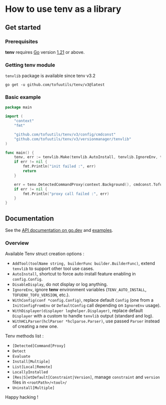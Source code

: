 # How to use tenv as a library

## Get started

### Prerequisites

**tenv** requires [Go](https://go.dev) version [1.21](https://go.dev/doc/devel/release#go1.21.0) or above.

### Getting tenv module

`tenvlib` package is available since tenv v3.2

```console
go get -u github.com/tofuutils/tenv/v3@latest
```

### Basic example

```go
package main

import (
    "context"
    "fmt"

    "github.com/tofuutils/tenv/v3/config/cmdconst"
    "github.com/tofuutils/tenv/v3/versionmanager/tenvlib"
)

func main() {
    tenv, err := tenvlib.Make(tenvlib.AutoInstall, tenvlib.IgnoreEnv, tenvlib.DisableDisplay)
    if err != nil {
        fmt.Println("init failed :", err)
        return
    }

    err = tenv.DetectedCommandProxy(context.Background(), cmdconst.TofuName, "version")
    if err != nil {
        fmt.Println("proxy call failed :", err)
    }
}
```

## Documentation

See the [API documentation on go.dev](https://pkg.go.dev/github.com/tofuutils/tenv/v3/versionmanager/tenvlib) and [examples](https://github.com/tofuutils/tenv/tree/main/versionmanager/tenvlib/examples).

### Overview

Available Tenv struct creation options :

- `AddTool(toolName string, builderFunc builder.BuilderFunc)`, extend `tenvlib` to support other tool use cases.
- `AutoInstall`, shortcut to force auto install feature enabling in `config.Config`.
- `DisableDisplay`, do not display or log anything.
- `IgnoreEnv`, ignore **tenv** environment variables (`TENV_AUTO_INSTALL`, `TOFUENV_TOFU_VERSION`, etc.).
- `WithConfig(conf *config.Config)`, replace default `Config` (one from a `InitConfigFromEnv` or `DefaultConfig` call depending on `IgnoreEnv` usage).
- `WithDisplayer(displayer loghelper.Displayer)`, replace default `Displayer` with a custom to handle `tenvlib` output (standard and log).
- `WithHCLParser(hclParser *hclparse.Parser)`, use passed `Parser` instead of creating a new one.

Tenv methods list :

- `[Detected]Command[Proxy]`
- `Detect`
- `Evaluate`
- `Install[Multiple]`
- `List[Local|Remote]`
- `LocallyInstalled`
- `[Res|S]etDefault[Constraint|Version]`, manage `constraint` and `version` files in `<rootPath>/<tool>/`
- `Uninstall[Multiple]`

Happy hacking !
